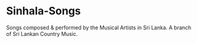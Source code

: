 # Sinhala-Songs
Songs composed &amp; performed by the Musical Artists in Sri Lanka. A branch of Sri Lankan Country Music.
